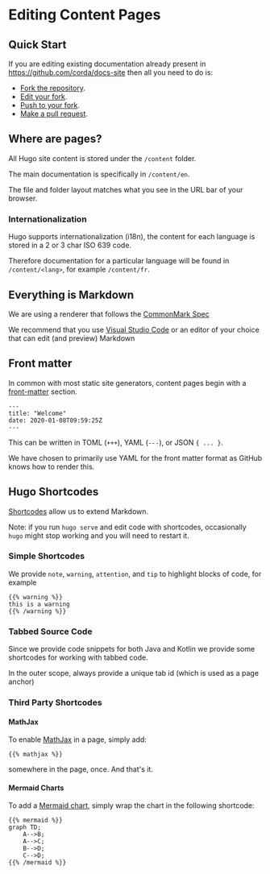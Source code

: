 # Editing Content Pages

## Quick Start

If you are editing existing documentation already present in https://github.com/corda/docs-site then all you need to do is:

* [Fork the repository](https://guides.github.com/activities/forking/).
* [Edit your fork](https://guides.github.com/activities/forking/#making-changes).
* [Push to your fork](https://guides.github.com/activities/forking/#making-changes).
* [Make a pull request](https://guides.github.com/activities/forking/#making-a-pull-request).

## Where are pages?

All Hugo site content is stored under the `/content` folder.

The main documentation is specifically in `/content/en`.

The file and folder layout matches what you see in the URL bar of your browser.

### Internationalization

Hugo supports internationalization (i18n), the content for each language is stored in a 2 or 3 char ISO 639 code.

Therefore documentation for a particular language will be found in `/content/<lang>`, for example `/content/fr`.

## Everything is Markdown

We are using a renderer that follows the [CommonMark Spec](https://spec.commonmark.org/0.29/)

We recommend that you use [Visual Studio Code](https://code.visualstudio.com/) or an editor of your choice that can edit (and preview) Markdown

## Front matter

In common with most static site generators, content pages begin with a [front-matter](https://gohugo.io/content-management/front-matter) section.

```
---
title: "Welcome"
date: 2020-01-08T09:59:25Z
---
```

This can be written in TOML (`+++`), YAML (`---`), or JSON `{ ... }`.  

We have chosen to primarily use YAML for the front matter format as GitHub knows how to render this.

## Hugo Shortcodes

[Shortcodes](https://gohugo.io/content-management/shortcodes/#readout) allow us to extend Markdown.

Note:  if you run `hugo serve` and edit code with shortcodes, occasionally `hugo` might stop working and you will need to restart it.

### Simple Shortcodes

We provide `note`, `warning`, `attention`, and `tip` to highlight blocks of code, for example

```
{{% warning %}}
this is a warning
{{% /warning %}}
```

### Tabbed Source Code

Since we provide code snippets for both Java and Kotlin we provide some shortcodes for working with tabbed code.

In the outer scope, always provide a unique tab id (which is used as a page anchor)

### Third Party Shortcodes

#### MathJax

To enable [MathJax](https://www.mathjax.org/) in a page, simply add:

```
{{% mathjax %}}
```

somewhere in the page, once.  And that's it.

#### Mermaid Charts

To add a [Mermaid chart](https://mermaid-js.github.io/mermaid/#/), simply wrap the chart in the following shortcode:

```
{{% mermaid %}}
graph TD;
    A-->B;
    A-->C;
    B-->D;
    C-->D;
{{% /mermaid %}}